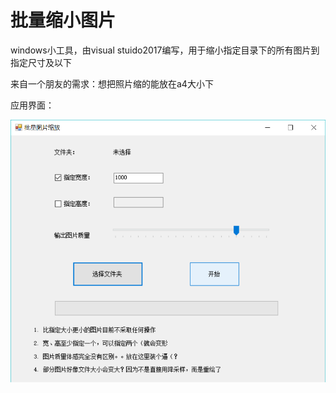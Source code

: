 # 批量缩小图片

 windows小工具，由visual stuido2017编写，用于缩小指定目录下的所有图片到指定尺寸及以下

来自一个朋友的需求：想把照片缩的能放在a4大小下

应用界面：

![1555130726458](assets/1555130726458.png)
